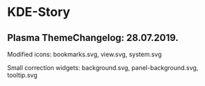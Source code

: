 # KDE-Story

Plasma ThemeChangelog: 28.07.2019.
----------------------

Modified icons: bookmarks.svg, view.svg, system.svg

Small correction widgets: background.svg, panel-background.svg, tooltip.svg
